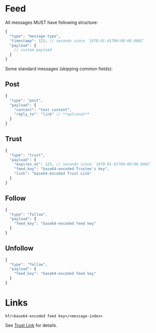# Feed

All messages MUST have following structure:

```js
{
  "type": "message-type",
  "timestamp": 123, // seconds since `1970-01-01T00:00:00.000Z`
  "payload": {
    // custom payload
  }
}
```

Some standard messages (skipping common fields):

## Post

```js
{
  "type": "post",
  "payload": {
    "content": "text content",
    "reply_to": "link" // **optional**
  }
}
```

## Trust

```js
{
  "type": "trust",
  "payload": {
    "expires_at": 123, // seconds since `1970-01-01T00:00:00.000Z`
    "feed_key": "base64-encoded Trustee's key",
    "link": "base64-encoded Trust Link"
  }
}
```

## Follow

```js
{
  "type": "follow",
  "payload": {
    "feed_key": "base64-encoded feed key"
  }
}
```

## Unfollow

```js
{
  "type": "follow",
  "payload": {
    "feed_key": "base64-encoded feed key"
  }
}
```

# Links

```
hf/<base64-encoded feed key>/<message-index>
```

See [Trust Link][0] for details.

[0]: https://github.com/hyperbloom/hyperbloom-protocol/blob/master/spec.md#signature-chain
